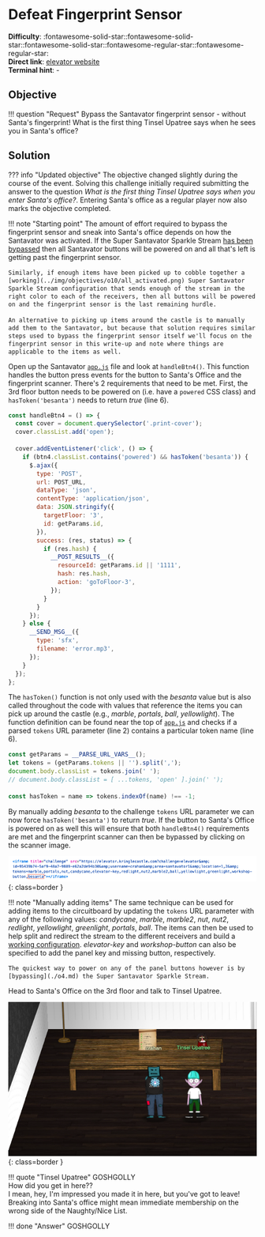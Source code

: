 # Defeat Fingerprint Sensor

**Difficulty**: :fontawesome-solid-star::fontawesome-solid-star::fontawesome-solid-star::fontawesome-regular-star::fontawesome-regular-star:<br/>
**Direct link**: [elevator website](https://elevator.kringlecastle.com/?challenge=elevator&id=62341aef-5fd2-4ea6-bdbd-58753ecf2393)<br/>
**Terminal hint**: -


## Objective

!!! question "Request"
    Bypass the Santavator fingerprint sensor - without Santa's fingerprint! What is the first thing Tinsel Upatree says when he sees you in Santa's office?


## Solution

??? info "Updated objective"
    The objective changed slightly during the course of the event. Solving this challenge initially required submitting the answer to the question *What is the first thing Tinsel Upatree says when you enter Santa's office?*. Entering Santa's office as a regular player now also marks the objective completed.

!!! note "Starting point"
    The amount of effort required to bypass the fingerprint sensor and sneak into Santa's office depends on how the Santavator was activated. If the Super Santavator Sparkle Stream [has been bypassed](./o4.md#bypassing-the-santavator) then all Santavator buttons will be powered on and all that's left is getting past the fingerprint sensor.

    Similarly, if enough items have been picked up to cobble together a [working](../img/objectives/o10/all_activated.png) Super Santavator Sparkle Stream configuration that sends enough of the stream in the right color to each of the receivers, then all buttons will be powered on and the fingerprint sensor is the last remaining hurdle.

    An alternative to picking up items around the castle is to manually add them to the Santavator, but because that solution requires similar steps used to bypass the fingerprint sensor itself we'll focus on the fingerprint sensor in this write-up and note where things are applicable to the items as well.

Open up the Santavator [`app.js`](https://elevator.kringlecastle.com/app.js) file and look at `handleBtn4()`. This function handles the button press events for the button to Santa's Office and the fingerprint scanner. There's 2 requirements that need to be met. First, the 3rd floor button needs to be powered on (i.e. have a `powered` CSS class) and `hasToken('besanta')` needs to return *true* (line 6).

```javascript linenums="1" hl_lines="6"
const handleBtn4 = () => {
  const cover = document.querySelector('.print-cover');
  cover.classList.add('open');

  cover.addEventListener('click', () => {
    if (btn4.classList.contains('powered') && hasToken('besanta')) {
      $.ajax({
        type: 'POST',
        url: POST_URL,
        dataType: 'json',
        contentType: 'application/json',
        data: JSON.stringify({ 
          targetFloor: '3',
          id: getParams.id,
        }),
        success: (res, status) => {
          if (res.hash) {
            __POST_RESULTS__({
              resourceId: getParams.id || '1111',
              hash: res.hash,
              action: 'goToFloor-3',
            });
          }
        }
      });
    } else {
      __SEND_MSG__({
        type: 'sfx',
        filename: 'error.mp3',
      });
    }
  });
};
```

The `hasToken()` function is not only used with the *besanta* value but is also called throughout the code with values that reference the items you can pick up around the castle (e.g., *marble*, *portals*, *ball*, *yellowlight*). The function definition can be found near the top of [`app.js`](https://elevator.kringlecastle.com/app.js) and checks if a parsed `tokens` URL parameter (line 2) contains a particular token name (line 6). 

```javascript linenums="1" hl_lines="2 6"
const getParams = __PARSE_URL_VARS__();
let tokens = (getParams.tokens || '').split(',');
document.body.classList = tokens.join(' ');
// document.body.classList = [ ...tokens, 'open' ].join(' ');

const hasToken = name => tokens.indexOf(name) !== -1;
```

By manually adding *besanta* to the challenge `tokens` URL parameter we can now force `hasToken('besanta')` to return *true*. If the button to Santa's Office is powered on as well this will ensure that both `handleBtn4()` requirements are met and the fingerprint scanner can then be bypassed by clicking on the scanner image.

![Adding besanta](../img/objectives/o10/adding_besanta.png){: class=border }

!!! note "Manually adding items"
    The same technique can be used for adding items to the circuitboard by updating the `tokens` URL parameter with any of the following values: *candycane*, *marble*, *marble2*, *nut*, *nut2*, *redlight*, *yellowlight*, *greenlight*, *portals*, *ball*. The items can then be used to help split and redirect the stream to the different receivers and build a [working configuration](../img/objectives/o10/all_activated.png). *elevator-key* and *workshop-button* can also be specified to add the panel key and missing button, respectively.

    The quickest way to power on any of the panel buttons however is by [bypassing](./o4.md) the Super Santavator Sparkle Stream.

Head to Santa's Office on the 3rd floor and talk to Tinsel Upatree.

![Adding besanta](../img/objectives/o10/tinsel_upatree.png){: class=border }

!!! quote "Tinsel Upatree"
    GOSHGOLLY<br/>
    How did you get in here??<br/>
    I mean, hey, I'm impressed you made it in here, but you've got to leave!<br/>
    Breaking into Santa's office might mean immediate membership on the wrong side of the Naughty/Nice List.

!!! done "Answer"
    GOSHGOLLY
